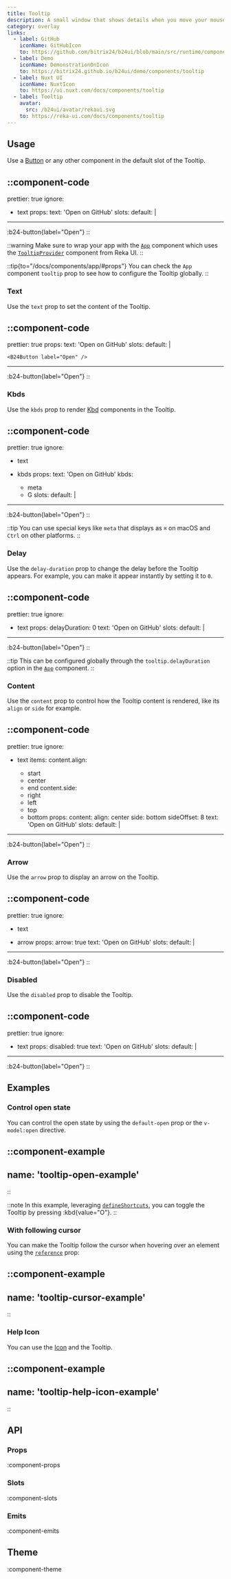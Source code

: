 ```yaml
---
title: Tooltip
description: A small window that shows details when you move your mouse over an item.
category: overlay
links:
  - label: GitHub
    iconName: GitHubIcon
    to: https://github.com/bitrix24/b24ui/blob/main/src/runtime/components/Tooltip.vue
  - label: Demo
    iconName: DemonstrationOnIcon
    to: https://bitrix24.github.io/b24ui/demo/components/tooltip
  - label: Nuxt UI
    iconName: NuxtIcon
    to: https://ui.nuxt.com/docs/components/tooltip
  - label: Tooltip
    avatar:
      src: /b24ui/avatar/rekaui.svg
    to: https://reka-ui.com/docs/components/tooltip
---
```


## Usage

Use a [Button](/docs/components/button/) or any other component in the default slot of the Tooltip.

::component-code
---
prettier: true
ignore:
  - text
props:
  text: 'Open on GitHub'
slots:
  default: |

    <B24Button label="Open" />
---

:b24-button{label="Open"}
::

::warning
Make sure to wrap your app with the [`App`](/docs/components/app/) component which uses the [`TooltipProvider`](https://reka-ui.com/docs/components/tooltip#provider) component from Reka UI.
::

::tip{to="/docs/components/app/#props"}
You can check the `App` component `tooltip` prop to see how to configure the Tooltip globally.
::

### Text

Use the `text` prop to set the content of the Tooltip.

::component-code
---
prettier: true
props:
  text: 'Open on GitHub'
slots:
  default: |

    <B24Button label="Open" />
---

:b24-button{label="Open"}
::

### Kbds

Use the `kbds` prop to render [Kbd](/docs/components/kbd/) components in the Tooltip.

::component-code
---
prettier: true
ignore:
  - text
  - kbds
props:
  text: 'Open on GitHub'
  kbds:
    - meta
    - G
slots:
  default: |

    <B24Button label="Open" />
---

:b24-button{label="Open"}
::

::tip
You can use special keys like `meta` that displays as `⌘` on macOS and `Ctrl` on other platforms.
::

### Delay

Use the `delay-duration` prop to change the delay before the Tooltip appears. For example, you can make it appear instantly by setting it to `0`.

::component-code
---
prettier: true
ignore:
  - text
props:
  delayDuration: 0
  text: 'Open on GitHub'
slots:
  default: |

    <B24Button label="Open" />
---

:b24-button{label="Open"}
::

::tip
This can be configured globally through the `tooltip.delayDuration` option in the [`App`](/docs/components/app/) component.
::

### Content

Use the `content` prop to control how the Tooltip content is rendered, like its `align` or `side` for example.

::component-code
---
prettier: true
ignore:
  - text
items:
  content.align:
    - start
    - center
    - end
  content.side:
    - right
    - left
    - top
    - bottom
props:
  content:
    align: center
    side: bottom
    sideOffset: 8
  text: 'Open on GitHub'
slots:
  default: |

    <B24Button label="Open" />
---

:b24-button{label="Open"}
::

### Arrow

Use the `arrow` prop to display an arrow on the Tooltip.

::component-code
---
prettier: true
ignore:
  - text
  - arrow
props:
  arrow: true
  text: 'Open on GitHub'
slots:
  default: |

    <B24Button label="Open" />
---

:b24-button{label="Open"}
::

### Disabled

Use the `disabled` prop to disable the Tooltip.

::component-code
---
prettier: true
ignore:
  - text
props:
  disabled: true
  text: 'Open on GitHub'
slots:
  default: |

    <B24Button label="Open" />
---

:b24-button{label="Open"}
::

## Examples

### Control open state

You can control the open state by using the `default-open` prop or the `v-model:open` directive.

::component-example
---
name: 'tooltip-open-example'
---
::

::note
In this example, leveraging [`defineShortcuts`](/docs/composables/define-shortcuts/), you can toggle the Tooltip by pressing :kbd{value="O"}.
::

### With following cursor

You can make the Tooltip follow the cursor when hovering over an element using the [`reference`](https://reka-ui.com/docs/components/tooltip#trigger) prop:

::component-example
---
name: 'tooltip-cursor-example'
---
::

### Help Icon

You can use the [Icon](https://bitrix24.github.io/b24icons/guide/icons.html) and the Tooltip.

::component-example
---
name: 'tooltip-help-icon-example'
---
::

## API

### Props

:component-props

### Slots

:component-slots

### Emits

:component-emits

## Theme

:component-theme
